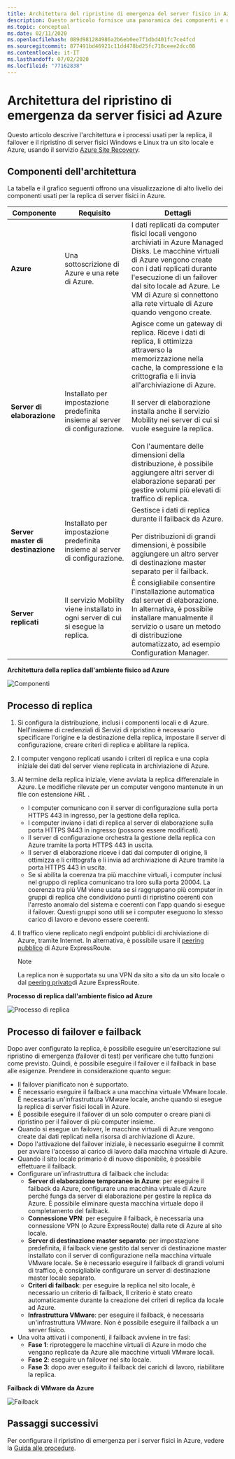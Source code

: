 ```yaml
---
title: Architettura del ripristino di emergenza del server fisico in Azure Site Recovery
description: Questo articolo fornisce una panoramica dei componenti e dell'architettura usati durante il ripristino di emergenza di server fisici locali in Azure con il servizio Azure Site Recovery.
ms.topic: conceptual
ms.date: 02/11/2020
ms.openlocfilehash: 089d981284986a2b6eb0ee7f1dbd401fc7ce4fcd
ms.sourcegitcommit: 877491bd46921c11dd478bd25fc718ceee2dcc08
ms.contentlocale: it-IT
ms.lasthandoff: 07/02/2020
ms.locfileid: "77162838"
---
```

# <a name="physical-server-to-azure-disaster-recovery-architecture"></a>Architettura del ripristino di emergenza da server fisici ad Azure

Questo articolo descrive l'architettura e i processi usati per la replica, il failover e il ripristino di server fisici Windows e Linux tra un sito locale e Azure, usando il servizio [Azure Site Recovery](site-recovery-overview.md).

## <a name="architectural-components"></a>Componenti dell'architettura

La tabella e il grafico seguenti offrono una visualizzazione di alto livello dei componenti usati per la replica di server fisici in Azure.

| **Componente** | **Requisito** | **Dettagli** |
| --- | --- | --- |
| **Azure** | Una sottoscrizione di Azure e una rete di Azure. | I dati replicati da computer fisici locali vengono archiviati in Azure Managed Disks. Le macchine virtuali di Azure vengono create con i dati replicati durante l'esecuzione di un failover dal sito locale ad Azure. Le VM di Azure si connettono alla rete virtuale di Azure quando vengono create. |
| **Server di elaborazione** | Installato per impostazione predefinita insieme al server di configurazione. | Agisce come un gateway di replica. Riceve i dati di replica, li ottimizza attraverso la memorizzazione nella cache, la compressione e la crittografia e li invia all'archiviazione di Azure.<br/><br/> Il server di elaborazione installa anche il servizio Mobility nei server di cui si vuole eseguire la replica.<br/><br/> Con l'aumentare delle dimensioni della distribuzione, è possibile aggiungere altri server di elaborazione separati per gestire volumi più elevati di traffico di replica. |
| **Server master di destinazione** | Installato per impostazione predefinita insieme al server di configurazione. | Gestisce i dati di replica durante il failback da Azure.<br/><br/> Per distribuzioni di grandi dimensioni, è possibile aggiungere un altro server di destinazione master separato per il failback. |
| **Server replicati** | Il servizio Mobility viene installato in ogni server di cui si esegue la replica. | È consigliabile consentire l'installazione automatica dal server di elaborazione. In alternativa, è possibile installare manualmente il servizio o usare un metodo di distribuzione automatizzato, ad esempio Configuration Manager. |

**Architettura della replica dall'ambiente fisico ad Azure**

![Componenti](./media/physical-azure-architecture/arch-enhanced.png)

## <a name="replication-process"></a>Processo di replica

1. Si configura la distribuzione, inclusi i componenti locali e di Azure. Nell'insieme di credenziali di Servizi di ripristino è necessario specificare l'origine e la destinazione della replica, impostare il server di configurazione, creare criteri di replica e abilitare la replica.
1. I computer vengono replicati usando i criteri di replica e una copia iniziale dei dati del server viene replicata in archiviazione di Azure.
1. Al termine della replica iniziale, viene avviata la replica differenziale in Azure. Le modifiche rilevate per un computer vengono mantenute in un file con estensione _HRL_ .
   - I computer comunicano con il server di configurazione sulla porta HTTPS 443 in ingresso, per la gestione della replica.
   - I computer inviano i dati di replica al server di elaborazione sulla porta HTTPS 9443 in ingresso (possono essere modificati).
   - Il server di configurazione orchestra la gestione della replica con Azure tramite la porta HTTPS 443 in uscita.
   - Il server di elaborazione riceve i dati dai computer di origine, li ottimizza e li crittografa e li invia ad archiviazione di Azure tramite la porta HTTPS 443 in uscita.
   - Se si abilita la coerenza tra più macchine virtuali, i computer inclusi nel gruppo di replica comunicano tra loro sulla porta 20004. La coerenza tra più VM viene usata se si raggruppano più computer in gruppi di replica che condividono punti di ripristino coerenti con l'arresto anomalo del sistema e coerenti con l'app quando si esegue il failover. Questi gruppi sono utili se i computer eseguono lo stesso carico di lavoro e devono essere coerenti.
1. Il traffico viene replicato negli endpoint pubblici di archiviazione di Azure, tramite Internet. In alternativa, è possibile usare il [peering pubblico](../expressroute/about-public-peering.md) di Azure ExpressRoute.

   > [!NOTE]
   > La replica non è supportata su una VPN da sito a sito da un sito locale o dal [peering privato](concepts-expressroute-with-site-recovery.md#on-premises-to-azure-replication-with-expressroute)di Azure ExpressRoute.

**Processo di replica dall'ambiente fisico ad Azure**

![Processo di replica](./media/physical-azure-architecture/v2a-architecture-henry.png)

## <a name="failover-and-failback-process"></a>Processo di failover e failback

Dopo aver configurato la replica, è possibile eseguire un'esercitazione sul ripristino di emergenza (failover di test) per verificare che tutto funzioni come previsto. Quindi, è possibile eseguire il failover e il failback in base alle esigenze. Prendere in considerazione quanto segue:

- Il failover pianificato non è supportato.
- È necessario eseguire il failback a una macchina virtuale VMware locale. È necessaria un'infrastruttura VMware locale, anche quando si esegue la replica di server fisici locali in Azure.
- È possibile eseguire il failover di un solo computer o creare piani di ripristino per il failover di più computer insieme.
- Quando si esegue un failover, le macchine virtuali di Azure vengono create dai dati replicati nella risorsa di archiviazione di Azure.
- Dopo l'attivazione del failover iniziale, è necessario eseguirne il commit per avviare l'accesso al carico di lavoro dalla macchina virtuale di Azure.
- Quando il sito locale primario è di nuovo disponibile, è possibile effettuare il failback.
- Configurare un'infrastruttura di failback che includa:
  - **Server di elaborazione temporaneo in Azure**: per eseguire il failback da Azure, configurare una macchina virtuale di Azure perché funga da server di elaborazione per gestire la replica da Azure. È possibile eliminare questa macchina virtuale dopo il completamento del failback.
  - **Connessione VPN**: per eseguire il failback, è necessaria una connessione VPN (o Azure ExpressRoute) dalla rete di Azure al sito locale.
  - **Server di destinazione master separato**: per impostazione predefinita, il failback viene gestito dal server di destinazione master installato con il server di configurazione nella macchina virtuale VMware locale. Se è necessario eseguire il failback di grandi volumi di traffico, è consigliabile configurare un server di destinazione master locale separato.
  - **Criteri di failback**: per eseguire la replica nel sito locale, è necessario un criterio di failback, Il criterio è stato creato automaticamente durante la creazione dei criteri di replica da locale ad Azure.
  - **Infrastruttura VMware**: per eseguire il failback, è necessaria un'infrastruttura VMware. Non è possibile eseguire il failback a un server fisico.
- Una volta attivati i componenti, il failback avviene in tre fasi:
  - **Fase 1**: riproteggere le macchine virtuali di Azure in modo che vengano replicate da Azure alle macchine virtuali VMware locali.
  - **Fase 2**: eseguire un failover nel sito locale.
  - **Fase 3**: dopo aver eseguito il failback dei carichi di lavoro, riabilitare la replica.

**Failback di VMware da Azure**

![Failback](./media/physical-azure-architecture/enhanced-failback.png)

## <a name="next-steps"></a>Passaggi successivi

Per configurare il ripristino di emergenza per i server fisici in Azure, vedere la [Guida alle procedure](physical-azure-disaster-recovery.md).
